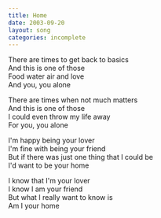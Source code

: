 ```yaml
---
title: Home
date: 2003-09-20
layout: song
categories: incomplete
---
```

There are times to get back to basics  
And this is one of those  
Food water air and love  
And you, you alone

There are times when not much matters  
And this is one of those  
I could even throw my life away  
For you, you alone

I'm happy being your lover  
I'm fine with being your friend  
But if there was just one thing that I could be  
I'd want to be your home

I know that I'm your lover  
I know I am your friend  
But what I really want to know is  
Am I your home
